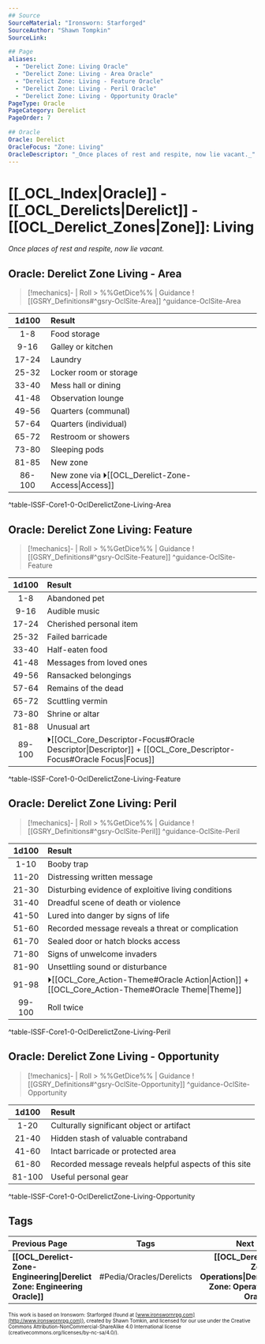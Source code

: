 ```yaml
---
## Source
SourceMaterial: "Ironsworn: Starforged"
SourceAuthor: "Shawn Tompkin"
SourceLink: 

## Page
aliases:
  - "Derelict Zone: Living Oracle"
  - "Derelict Zone: Living - Area Oracle"
  - "Derelict Zone: Living - Feature Oracle"
  - "Derelict Zone: Living - Peril Oracle"
  - "Derelict Zone: Living - Opportunity Oracle"
PageType: Oracle
PageCategory: Derelict
PageOrder: 7

## Oracle
Oracle: Derelict
OracleFocus: "Zone: Living"
OracleDescriptor: "_Once places of rest and respite, now lie vacant._"
---
```

# [[_OCL_Index|Oracle]] - [[_OCL_Derelicts|Derelict]] - [[OCL_Derelict_Zones|Zone]]: Living
_Once places of rest and respite, now lie vacant._

## Oracle: Derelict Zone Living - Area
> [!mechanics]- | Roll > %%GetDice%% | Guidance
> ![[GSRY_Definitions#^gsry-OclSite-Area]] ^guidance-OclSite-Area

| 1d100 | Result |
|:---:|:--- |
| 1-8 | Food storage |
| 9-16 | Galley or kitchen |
| 17-24 | Laundry |
| 25-32 | Locker room or storage |
| 33-40 | Mess hall or dining |
| 41-48 | Observation lounge |
| 49-56 | Quarters (communal) |
| 57-64 | Quarters (individual) |
| 65-72 | Restroom or showers |
| 73-80 | Sleeping pods |
| 81-85 | New zone |
| 86-100 | New zone via ⏵[[OCL_Derelict-Zone-Access\|Access]] |
^table-ISSF-Core1-0-OclDerelictZone-Living-Area

## Oracle: Derelict Zone Living: Feature
> [!mechanics]- | Roll > %%GetDice%% | Guidance
> ![[GSRY_Definitions#^gsry-OclSite-Feature]] ^guidance-OclSite-Feature

| 1d100 | Result |
|:---:|:--- |
| 1-8 | Abandoned pet |
| 9-16 | Audible music |
| 17-24 | Cherished personal item |
| 25-32 | Failed barricade |
| 33-40 | Half-eaten food |
| 41-48 | Messages from loved ones |
| 49-56 | Ransacked belongings |
| 57-64 | Remains of the dead |
| 65-72 | Scuttling vermin |
| 73-80 | Shrine or altar |
| 81-88 | Unusual art |
| 89-100 | ⏵[[OCL_Core_Descriptor-Focus#Oracle Descriptor\|Descriptor]] + [[OCL_Core_Descriptor-Focus#Oracle Focus\|Focus]] |
^table-ISSF-Core1-0-OclDerelictZone-Living-Feature

## Oracle: Derelict Zone Living: Peril
> [!mechanics]- | Roll > %%GetDice%% | Guidance
> ![[GSRY_Definitions#^gsry-OclSite-Peril]] ^guidance-OclSite-Peril

| 1d100 | Result |
|:---:|:--- |
| 1-10 | Booby trap |
| 11-20 | Distressing written message |
| 21-30 | Disturbing evidence of exploitive living conditions |
| 31-40 | Dreadful scene of death or violence |
| 41-50 | Lured into danger by signs of life |
| 51-60 | Recorded message reveals a threat or complication |
| 61-70 | Sealed door or hatch blocks access |
| 71-80 | Signs of unwelcome invaders |
| 81-90 | Unsettling sound or disturbance |
| 91-98 | ⏵[[OCL_Core_Action-Theme#Oracle Action\|Action]] + [[OCL_Core_Action-Theme#Oracle Theme\|Theme]] |
| 99-100 | Roll twice |
^table-ISSF-Core1-0-OclDerelictZone-Living-Peril

## Oracle: Derelict Zone Living - Opportunity
> [!mechanics]- | Roll > %%GetDice%% | Guidance
> ![[GSRY_Definitions#^gsry-OclSite-Opportunity]] ^guidance-OclSite-Opportunity

| 1d100 | Result |
|:---:|:--- |
| 1-20 | Culturally significant object or artifact |
| 21-40 | Hidden stash of valuable contraband |
| 41-60 | Intact barricade or protected area |
| 61-80 | Recorded message reveals helpful aspects of this site |
| 81-100 | Useful personal gear |
^table-ISSF-Core1-0-OclDerelictZone-Living-Opportunity

## Tags
| Previous Page | Tags | Next Page |
|:--- |:---:| ---:|
| **[[OCL_Derelict-Zone-Engineering\|Derelict Zone: Engineering Oracle]]** | #Pedia/Oracles/Derelicts | **[[OCL_Derelict-Zone-Operations\|Derelict Zone: Operations Oracle]]** |

<font size=-2>This work is based on Ironsworn: Starforged (found at [www.ironswornrpg.com](http://www.ironswornrpg.com)), created by Shawn Tomkin, and licensed for our use under the Creative Commons Attribution-NonCommercial-ShareAlike 4.0 International license  (creativecommons.org/licenses/by-nc-sa/4.0/).</font>
